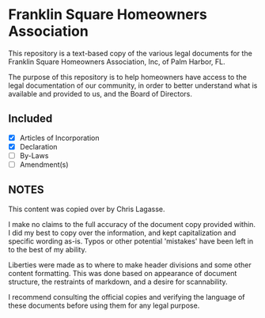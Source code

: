 # Franklin Square Homeowners Association

This repository is a text-based copy of the various legal documents for the Franklin Square Homeowners Association, Inc, of Palm Harbor, FL.

The purpose of this repository is to help homeowners have access to the legal documentation of our community, in order to better understand what is available and provided to us, and the Board of Directors.

## Included

- [x] Articles of Incorporation
- [x] Declaration
- [ ] By-Laws
- [ ] Amendment(s)

## NOTES

This content was copied over by Chris Lagasse.

I make no claims to the full accuracy of the document copy provided within. I did my best to copy over the information, and kept capitalization and specific wording as-is. Typos or other potential 'mistakes' have been left in to the best of my ability.

Liberties were made as to where to make header divisions and some other content formatting. This was done based on appearance of document structure, the restraints of markdown, and a desire for scannability.

I recommend consulting the official copies and verifying the language  of these documents before using them for any legal purpose.

